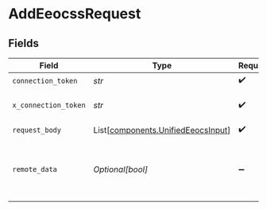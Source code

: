 # AddEeocssRequest


## Fields

| Field                                                                              | Type                                                                               | Required                                                                           | Description                                                                        |
| ---------------------------------------------------------------------------------- | ---------------------------------------------------------------------------------- | ---------------------------------------------------------------------------------- | ---------------------------------------------------------------------------------- |
| `connection_token`                                                                 | *str*                                                                              | :heavy_check_mark:                                                                 | N/A                                                                                |
| `x_connection_token`                                                               | *str*                                                                              | :heavy_check_mark:                                                                 | The connection token                                                               |
| `request_body`                                                                     | List[[components.UnifiedEeocsInput](../../models/components/unifiedeeocsinput.md)] | :heavy_check_mark:                                                                 | N/A                                                                                |
| `remote_data`                                                                      | *Optional[bool]*                                                                   | :heavy_minus_sign:                                                                 | Set to true to include data from the original Ats software.                        |